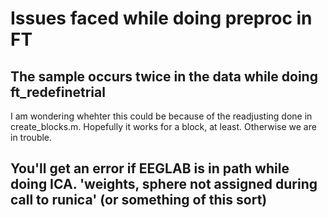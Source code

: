 # Issues faced while doing preproc in FT

## The sample occurs twice in the data while doing ft_redefinetrial

I am wondering whehter this could be because of the readjusting done in create_blocks.m. Hopefully it works for a block, at least. Otherwise we are in trouble. 

## You'll get an error if EEGLAB is in path while doing ICA. 'weights, sphere not assigned during call to runica' (or something of this sort)
